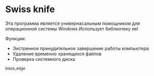 # Swiss knife

Эта программа является универнасальным помощником для операционной системы Windows
Использует библиотеку eel

Функции:
* Экстренное принудительное завершение работы компьютера
* Удаление временно хранящихся файлов
* Проверка системного диска

<sub>blaze_edge</sub>
